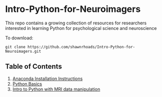 # Intro-Python-for-Neuroimagers
 This repo contains a growing collection of resources for researchers interested in learning Python for psychological science and neuroscience

To download:
```
git clone https://github.com/shawnrhoads/Intro-Python-for-Neuroimagers.git
```

## Table of Contents
1. [Anaconda Installation Instructions](https://github.com/shawnrhoads/gu-nsci-526/blob/master/Software%20Installation%20Instructions%20for%20Anaconda.pdf)
2. [Python Basics](https://nbviewer.jupyter.org/github/shawnrhoads/Intro-Python-for-Neuroimagers/blob/master/Python%20Basics.ipynb)
3. [Intro to Python with MRI data manipulation](https://nbviewer.jupyter.org/github/shawnrhoads/Intro-Python-for-Neuroimagers/blob/master/Intro%20to%20Python%20for%20Neuroimagers.ipynb)

